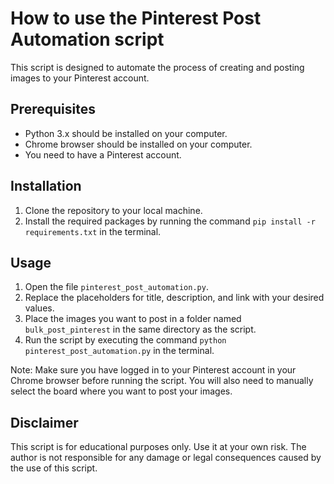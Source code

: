 <h1>How to use the Pinterest Post Automation script</h1>
<p>This script is designed to automate the process of creating and posting images to your Pinterest account.</p>
<h2>Prerequisites</h2>
<ul>
<li>Python 3.x should be installed on your computer.</li>
<li>Chrome browser should be installed on your computer.</li>
<li>You need to have a Pinterest account.</li>
</ul>
<h2>Installation</h2>
<ol>
<li>Clone the repository to your local machine.</li>
<li>Install the required packages by running the command <code>pip install -r requirements.txt</code> in the terminal.</li>
</ol>
<h2>Usage</h2>
<ol>
<li>Open the file <code>pinterest_post_automation.py</code>.</li>
<li>Replace the placeholders for title, description, and link with your desired values.</li>
<li>Place the images you want to post in a folder named <code>bulk_post_pinterest</code> in the same directory as the script.</li>
<li>Run the script by executing the command <code>python pinterest_post_automation.py</code> in the terminal.</li>
</ol>
<p>Note: Make sure you have logged in to your Pinterest account in your Chrome browser before running the script. You will also need to manually select the board where you want to post your images.</p>
<h2>Disclaimer</h2>
<p>This script is for educational purposes only. Use it at your own risk. The author is not responsible for any damage or legal consequences caused by the use of this script.</p>
